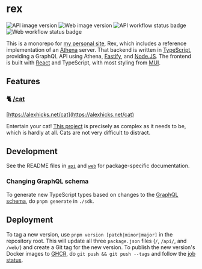 # rex

![API image version](https://ghcr-badge.egpl.dev/aldahick/rex-api/latest_tag?trim=major&label=ghcr.io/aldahick/rex-api)
![Web image version](https://ghcr-badge.egpl.dev/aldahick/rex-web/latest_tag?trim=major&label=ghcr.io/aldahick/rex-web)
![API workflow status badge](https://github.com/aldahick/rex/actions/workflows/api.yml/badge.svg?branch=main)
![Web workflow status badge](https://github.com/aldahick/rex/actions/workflows/web.yml/badge.svg?branch=main)

This is a monorepo for [my personal site](https://alexhicks.net), Rex, which includes a reference implementation of an [Athena](https://github.com/aldahick/athena) server. That backend is written in [TypeScript](https://typescriptlang.org), providing a GraphQL API using Athena, [Fastify](https://npmjs.com/package/fastify), and [Node.JS](https://nodejs.org). The frontend is built with [React](https://react.dev/) and TypeScript, with most styling from [MUI](https://mui.com).

## Features

<!--
### 🎼 [/mzk](https://alexhicks.net/mzk)

Transcribe monotonic recordings into sheet music using the [Omnizart](https://github.com/Music-and-Culture-Technology-Lab/omnizart) project! I wrote a [paper](./docs/automatic-music-transcription-at-scale.pdf) and a [reference implementation](https://github.com/aldahick/mzk) for a cloud computing course at IUPUI, and subsequently reimplemented it as a production-ready feature in Rex. The Docker-based executor, connecting Omnizart to Rex's media API, is [written](./docker/mzk) in Python. It's vastly overengineered for its expected use case, but that's what this project is all about, or something. In that spirit, I'm basically reimplementing it while porting it to Rex, and [that](./api/src/module/media/) [effort](./api/src/module/mzk/) is [still](./web/src/features/media/) [underway](./web/src/features/mzk/).
-->

### 🐈 [/cat](https://alexhicks.net/cat)

[https://alexhicks.net/cat](https://alexhicks.net/cat)

Entertain your cat! [This project](./web/src/features/cat/) is precisely as complex as it needs to be, which is hardly at all. Cats are not very difficult to distract.

## Development

See the README files in [`api`](./api/README.md) and [`web`](./web/README.md) for package-specific documentation.

### Changing GraphQL schema

To generate new TypeScript types based on changes to the [GraphQL schema](./gql/), do `pnpm generate` in `./sdk`.

## Deployment

To tag a new version, use `pnpm version [patch|minor|major]` in the repository root. This will update all three `package.json` files (`/`, `/api/`, and `/web/`) and create a Git tag for the new version. To publish the new version's Docker images to [GHCR](https://github.com/aldahick?tab=packages&tab=packages&q=rex), do `git push && git push --tags` and follow the [job status](https://github.com/aldahick/rex/actions?query=publish).
